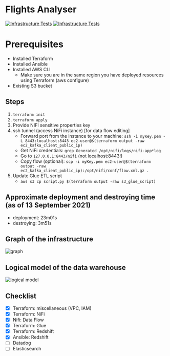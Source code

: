 # Flights Analyser

[![Infrastructure Tests](https://www.bridgecrew.cloud/badges/github/piotsik/project/general)](https://www.bridgecrew.cloud/link/badge?vcs=github&fullRepo=piotsik%2Fproject&benchmark=INFRASTRUCTURE+SECURITY)
[![Infrastructure Tests](https://www.bridgecrew.cloud/badges/github/piotsik/project/cis_aws)](https://www.bridgecrew.cloud/link/badge?vcs=github&fullRepo=piotsik%2Fproject&benchmark=CIS+AWS+V1.2)

# Prerequisites
- Installed Terraform
- Installed Ansible
- Installed AWS CLI
    - Make sure you are in the same region you have deployed resources using Terraform (aws configure)
- Existing S3 bucket

## Steps
1. `terraform init`
2. `terraform apply`
3. Provide NIFI sensitive properties key 
4. ssh tunnel (access NiFi instance) [for data flow editing]
    - Forward port from the instance to your machine: 
    `ssh -i myKey.pem -L 8443:localhost:8443 ec2-user@$(terraform output -raw ec2_kafka_client_public_ip)`
    - Get NiFi credentials: 
    `grep Generated /opt/nifi/logs/nifi-app*log`
    - Go to `127.0.0.1:8443/nifi` (not localhost:8443!)
    - Copy flow (optional):
    `scp -i myKey.pem ec2-user@$(terraform output -raw ec2_kafka_client_public_ip):/opt/nifi/conf/flow.xml.gz .`
5. Update Glue ETL script
    - `aws s3 cp script.py $(terraform output -raw s3_glue_script)`

## Approximate deployment and destroying time (as of 13 September 2021)
- deployment: 23m01s
- destroying:  3m51s

## Graph of the infrastructure
![graph](https://github.com/piotsik/flights_analyser/blob/main/images/graph.png)

## Logical model of the data warehouse
![logical model](https://github.com/piotsik/flights_analyser/blob/main/images/logicalmodel.png)

## Checklist
- [x] Terraform: miscellaneous (VPC, IAM)
- [x] Terraform: NiFi
- [x] Nifi: Data Flow
- [x] Terraform: Glue
- [x] Terraform: Redshift
- [x] Ansible: Redshift
- [ ] Datadog
- [ ] Elasticsearch
